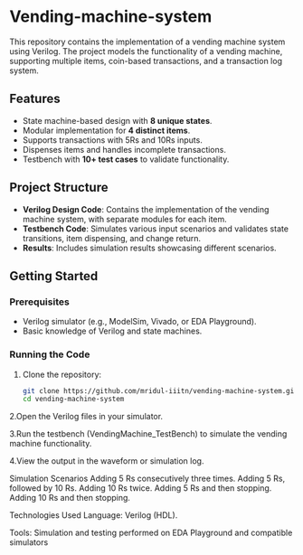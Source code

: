 # Vending-machine-system

This repository contains the implementation of a vending machine system using Verilog. The project models the functionality of a vending machine, supporting multiple items, coin-based transactions, and a transaction log system.  

## Features  
- State machine-based design with **8 unique states**.  
- Modular implementation for **4 distinct items**.  
- Supports transactions with 5Rs and 10Rs inputs.  
- Dispenses items and handles incomplete transactions.  
- Testbench with **10+ test cases** to validate functionality.  

## Project Structure  
- **Verilog Design Code**: Contains the implementation of the vending machine system, with separate modules for each item.  
- **Testbench Code**: Simulates various input scenarios and validates state transitions, item dispensing, and change return.  
- **Results**: Includes simulation results showcasing different scenarios.  

## Getting Started  

### Prerequisites  
- Verilog simulator (e.g., ModelSim, Vivado, or EDA Playground).  
- Basic knowledge of Verilog and state machines.  

### Running the Code  
1. Clone the repository:  
   ```bash
   git clone https://github.com/mridul-iiitn/vending-machine-system.git
   cd vending-machine-system
   
2.Open the Verilog files in your simulator.

3.Run the testbench (VendingMachine_TestBench) to simulate the vending machine functionality.

4.View the output in the waveform or simulation log.

Simulation Scenarios
Adding 5 Rs consecutively three times.
Adding 5 Rs, followed by 10 Rs.
Adding 10 Rs twice.
Adding 5 Rs and then stopping.
Adding 10 Rs and then stopping.

Technologies Used
Language: Verilog (HDL).

Tools: Simulation and testing performed on EDA Playground and compatible simulators
